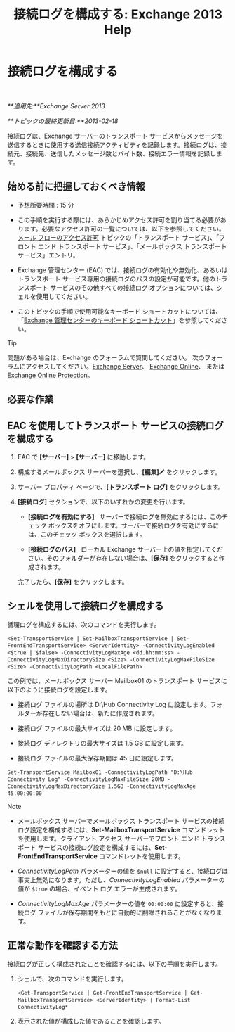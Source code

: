 ﻿---
title: '接続ログを構成する: Exchange 2013 Help'
TOCTitle: 接続ログを構成する
ms:assetid: 24e46a79-33ea-44e9-b03c-549db1c86a6f
ms:mtpsurl: https://technet.microsoft.com/ja-jp/library/Aa996827(v=EXCHG.150)
ms:contentKeyID: 49895300
ms.date: 04/24/2018
mtps_version: v=EXCHG.150
ms.translationtype: HT
---

# 接続ログを構成する

 

_**適用先:**Exchange Server 2013_

_**トピックの最終更新日:**2013-02-18_

接続ログは、Exchange サーバーのトランスポート サービスからメッセージを送信するときに使用する送信接続アクティビティを記録します。接続ログは、接続元、接続先、送信したメッセージ数とバイト数、接続エラー情報を記録します。

## 始める前に把握しておくべき情報

  - 予想所要時間 : 15 分

  - この手順を実行する際には、あらかじめアクセス許可を割り当てる必要があります。必要なアクセス許可の一覧については、以下を参照してください。[メール フローのアクセス許可](mail-flow-permissions-exchange-2013-help.md) トピックの「トランスポート サービス」、「フロント エンド トランスポート サービス」、「メールボックス トランスポート サービス」エントリ。

  - Exchange 管理センター (EAC) では、接続ログの有効化や無効化、あるいはトランスポート サービス専用の接続ログのパスの設定が可能です。他のトランスポート サービスのその他すべての接続ログ オプションについては、シェルを使用してください。

  - このトピックの手順で使用可能なキーボード ショートカットについては、「[Exchange 管理センターのキーボード ショートカット](keyboard-shortcuts-in-the-exchange-admin-center-exchange-online-protection-help.md)」を参照してください。


> [!TIP]
> 問題がある場合は、Exchange のフォーラムで質問してください。 次のフォーラムにアクセスしてください。<A href="https://go.microsoft.com/fwlink/p/?linkid=60612">Exchange Server</A>、 <A href="https://go.microsoft.com/fwlink/p/?linkid=267542">Exchange Online</A>、 または <A href="https://go.microsoft.com/fwlink/p/?linkid=285351">Exchange Online Protection</A>。



## 必要な作業

## EAC を使用してトランスポート サービスの接続ログを構成する

1.  EAC で **\[サーバー\]** \> **\[サーバー\]** に移動します。

2.  構成するメールボックス サーバーを選択し、**\[編集\]**![編集アイコン](images/Bb124582.6f53ccb2-1f13-4c02-bea0-30690e6ea71d(EXCHG.150).gif "編集アイコン") をクリックします。

3.  サーバー プロパティ ページで、**\[トランスポート ログ\]** をクリックします。

4.  **\[接続ログ\]** セクションで、以下のいずれかの変更を行います。
    
      - **\[接続ログを有効にする\]**   サーバーで接続ログを無効にするには、このチェック ボックスをオフにします。サーバーで接続ログを有効にするには、このチェック ボックスを選択します。
    
      - **\[接続ログのパス\]**   ローカル Exchange サーバー上の値を指定してください。そのフォルダーが存在しない場合は、**\[保存\]** をクリックすると作成されます。
    
    完了したら、**\[保存\]** をクリックします。

## シェルを使用して接続ログを構成する

循環ログを構成するには、次のコマンドを実行します。

    <Set-TransportService | Set-MailboxTransportService | Set-FrontEndTransportService> <ServerIdentity> -ConnectivityLogEnabled <$true | $false> -ConnectivityLogMaxAge <dd.hh:mm:ss> -ConnectivityLogMaxDirectorySize <Size> -ConnectivityLogMaxFileSize <Size> -ConnectivityLogPath <LocalFilePath>

この例では、メールボックス サーバー Mailbox01 のトランスポート サービスに以下のように接続ログを設定します。

  -  
    接続ログ ファイルの場所は D:\\Hub Connectivity Log に設定します。フォルダーが存在しない場合は、新たに作成されます。

  -  
    接続ログ ファイルの最大サイズは 20 MB に設定します。

  -  
    接続ログ ディレクトリの最大サイズは 1.5 GB に設定します。

  -  
    接続ログ ファイルの最大保存期間は 45 日に設定します。

<!-- end list -->

    Set-TransportService Mailbox01 -ConnectivityLogPath "D:\Hub Connectivity Log" -ConnectivityLogMaxFileSize 20MB -ConnectivityLogMaxDirectorySize 1.5GB -ConnectivityLogMaxAge 45.00:00:00


> [!NOTE]
> <UL>
> <LI>
> <P>メールボックス サーバーでメールボックス トランスポート サービスの接続ログ設定を構成するには、<STRONG>Set-MailboxTransportService</STRONG> コマンドレットを使用します。クライアント アクセス サーバーでフロント エンド トランスポート サービスの接続ログ設定を構成するには、<STRONG>Set-FrontEndTransportService</STRONG> コマンドレットを使用します。</P>
> <LI>
> <P><EM>ConnectivityLogPath</EM> パラメーターの値を <CODE>$null</CODE> に設定すると、接続ログは事実上無効になります。ただし、<EM>ConnectivityLogEnabled</EM> パラメーターの値が <CODE>$true</CODE> の場合、イベント ログ エラーが生成されます。</P>
> <LI>
> <P><EM>ConnectivityLogMaxAge</EM> パラメーターの値を <CODE>00:00:00</CODE> に設定すると、接続ログ ファイルが保存期間をもとに自動的に削除されることがなくなります。</P></LI></UL>



## 正常な動作を確認する方法

接続ログが正しく構成されたことを確認するには、以下の手順を実行します。

1.  シェルで、次のコマンドを実行します。
    
        <Get-TransportService | Get-FrontEndTransportService | Get-MailboxTransportService> <ServerIdentity> | Format-List ConnectivityLog*

2.  表示された値が構成した値であることを確認します。

